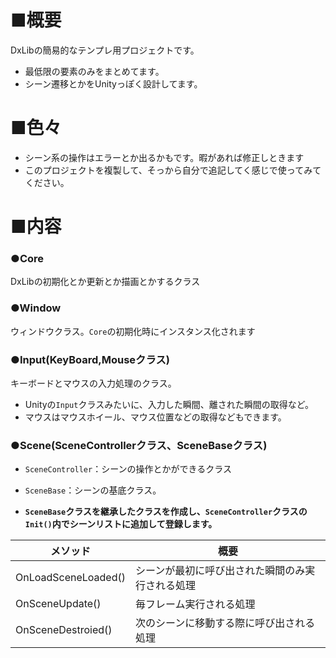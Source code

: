 # ■概要
DxLibの簡易的なテンプレ用プロジェクトです。

- 最低限の要素のみをまとめてます。
- シーン遷移とかをUnityっぽく設計してます。

# ■色々
- シーン系の操作はエラーとか出るかもです。暇があれば修正しときます
- このプロジェクトを複製して、そっから自分で追記してく感じで使ってみてください。

# ■内容
### ●Core
DxLibの初期化とか更新とか描画とかするクラス

### ●Window
ウィンドウクラス。`Core`の初期化時にインスタンス化されます

### ●Input(KeyBoard,Mouseクラス)
キーボードとマウスの入力処理のクラス。
- Unityの`Input`クラスみたいに、入力した瞬間、離された瞬間の取得など。
- マウスはマウスホイール、マウス位置などの取得などもできます。

### ●Scene(SceneControllerクラス、SceneBaseクラス)
- `SceneController`：シーンの操作とかができるクラス
- `SceneBase`：シーンの基底クラス。

- **`SceneBase`クラスを継承したクラスを作成し、`SceneController`クラスの`Init()`内でシーンリストに追加して登録します。**


| メソッド            	| 概要                                             	|
|---------------------	|--------------------------------------------------	|
| OnLoadSceneLoaded() 	| シーンが最初に呼び出された瞬間のみ実行される処理 	|
| OnSceneUpdate()     	| 毎フレーム実行される処理                         	|
| OnSceneDestroied()  	| 次のシーンに移動する際に呼び出される処理         	|

